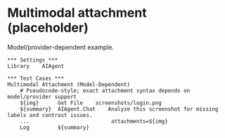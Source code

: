 # Multimodal attachment (placeholder)

Model/provider-dependent example.

```robot
*** Settings ***
Library    AIAgent

*** Test Cases ***
Multimodal Attachment (Model-Dependent)
	# Pseudocode-style; exact attachment syntax depends on model/provider support
	${img}      Get File    screenshots/login.png
	${summary}  AIAgent.Chat    Analyze this screenshot for missing labels and contrast issues.
	...                          attachments=${img}
	Log         ${summary}
```
